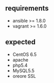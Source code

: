## requirements

- ansible >= 1.8.0
- vagrant >= 1.6.0

## expected

 - CentOS 6.5
 - apache
 - php5.4
 - MySQL5.5
 - oreore SSL
